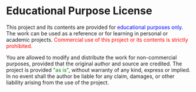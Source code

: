 <h1>Educational Purpose License</h1>

<p>This project and its contents are provided for <span style="color: blue;">educational purposes only</span>. The work can be used as a reference or for learning in personal or academic projects. <span style="color: red;">Commercial use of this project or its contents is strictly prohibited.</span></p>

<p>You are allowed to modify and distribute the work for non-commercial purposes, provided that the original author and source are credited. The project is provided <span style="color: green;">"as is"</span>, without warranty of any kind, express or implied. In no event shall the author be liable for any claim, damages, or other liability arising from the use of the project.</p>
